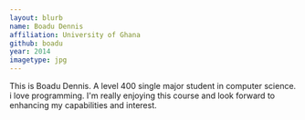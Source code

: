```yaml
---
layout: blurb
name: Boadu Dennis
affiliation: University of Ghana
github: boadu
year: 2014
imagetype: jpg
---
```


This is Boadu Dennis. A level 400 single major student in computer science. i love programming. I'm really enjoying this course and look forward to enhancing my capabilities and interest.
